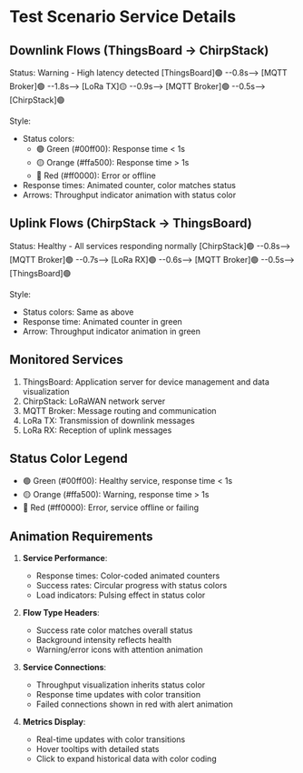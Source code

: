 # Test Scenario Service Details

## Downlink Flows (ThingsBoard → ChirpStack)
Status: Warning - High latency detected
[ThingsBoard]🟢 --0.8s--> [MQTT Broker]🟢 --1.8s--> [LoRa TX]🟡 --0.9s--> [MQTT Broker]🟢 --0.5s--> [ChirpStack]🟢

Style:
- Status colors:
  - 🟢 Green (#00ff00): Response time < 1s
  - 🟡 Orange (#ffa500): Response time > 1s
  - 🔴 Red (#ff0000): Error or offline
- Response times: Animated counter, color matches status
- Arrows: Throughput indicator animation with status color

## Uplink Flows (ChirpStack → ThingsBoard)
Status: Healthy - All services responding normally
[ChirpStack]🟢 --0.8s--> [MQTT Broker]🟢 --0.7s--> [LoRa RX]🟢 --0.6s--> [MQTT Broker]🟢 --0.5s--> [ThingsBoard]🟢

Style:
- Status colors: Same as above
- Response time: Animated counter in green
- Arrow: Throughput indicator animation in green

## Monitored Services
1. ThingsBoard: Application server for device management and data visualization
2. ChirpStack: LoRaWAN network server
3. MQTT Broker: Message routing and communication
4. LoRa TX: Transmission of downlink messages
5. LoRa RX: Reception of uplink messages

## Status Color Legend
- 🟢 Green (#00ff00): Healthy service, response time < 1s
- 🟡 Orange (#ffa500): Warning, response time > 1s
- 🔴 Red (#ff0000): Error, service offline or failing

## Animation Requirements
1. **Service Performance**:
   - Response times: Color-coded animated counters
   - Success rates: Circular progress with status colors
   - Load indicators: Pulsing effect in status color

2. **Flow Type Headers**:
   - Success rate color matches overall status
   - Background intensity reflects health
   - Warning/error icons with attention animation

3. **Service Connections**:
   - Throughput visualization inherits status color
   - Response time updates with color transition
   - Failed connections shown in red with alert animation

4. **Metrics Display**:
   - Real-time updates with color transitions
   - Hover tooltips with detailed stats
   - Click to expand historical data with color coding
